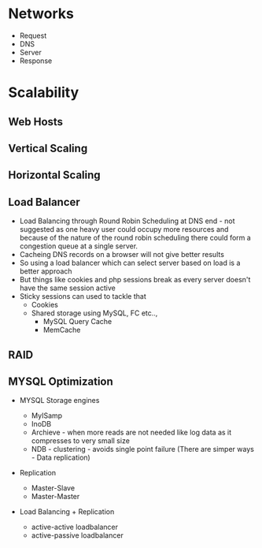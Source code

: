 # Networks

- Request
- DNS
- Server
- Response

# Scalability

## Web Hosts
## Vertical Scaling
## Horizontal Scaling
## Load Balancer
- Load Balancing through Round Robin Scheduling at DNS end - not suggested as one heavy user could occupy more resources and because of the nature of the round robin scheduling there could form a congestion queue at a single server.
- Cacheing DNS records on a browser will not give better results
- So using a load balancer which can select server based on load is a better approach
- But things like cookies and php sessions break as every server doesn't have the same session active
- Sticky sessions can used to tackle that
    - Cookies
    - Shared storage using MySQL, FC etc..,
        - MySQL Query Cache
        - MemCache
## RAID
## MYSQL Optimization
- MYSQL Storage engines
    - MyISamp
    - InoDB 
    - Archieve - when more reads are not needed like log data as it compresses to very small size
    - NDB - clustering - avoids single point failure (There are simper ways - Data replication)

- Replication
    - Master-Slave
    - Master-Master

- Load Balancing + Replication
    - active-active loadbalancer
    - active-passive loadbalancer


